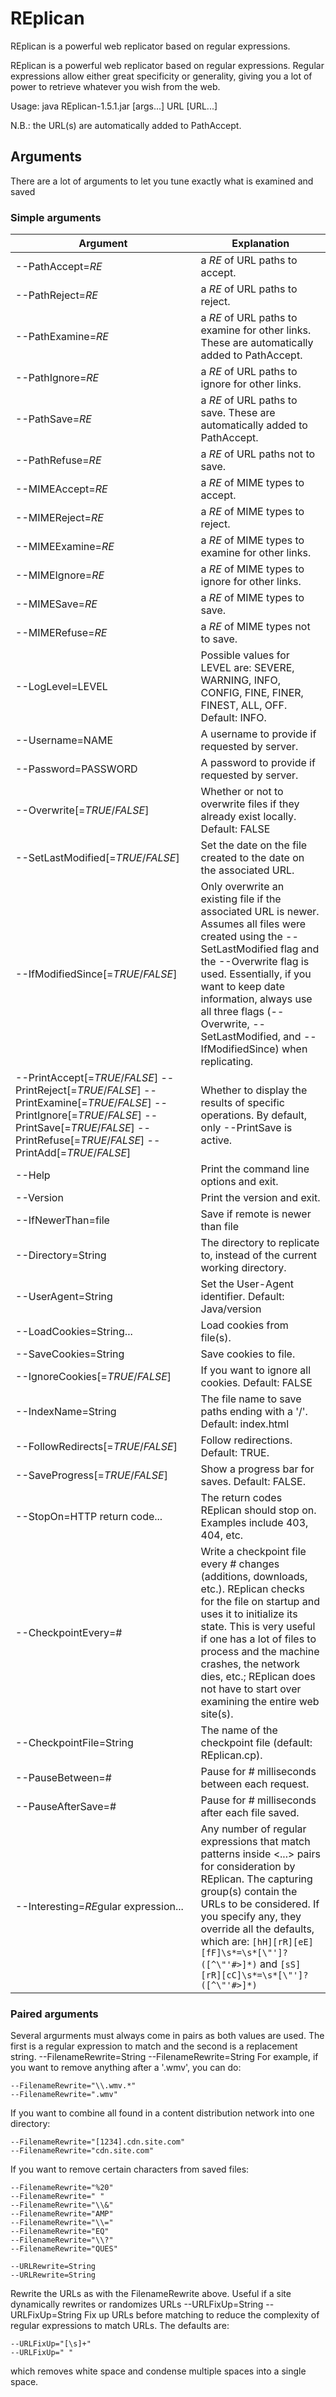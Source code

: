 # REplican
REplican is a powerful web replicator based on regular expressions.

REplican is a powerful web replicator based on regular expressions. Regular
expressions allow either great specificity or generality, giving you a lot
of power to retrieve whatever you wish from the web.

Usage: java REplican-1.5.1.jar [args...] URL [URL...]

N.B.: the URL(s) are automatically added to PathAccept.

## Arguments
There are a lot of arguments to let you tune exactly what is examined and
saved

### Simple arguments
Argument|Explanation
--------|-----------
--PathAccept=*RE*   | a *RE* of URL paths to accept.
--PathReject=*RE*   | a *RE* of URL paths to reject.
--PathExamine=*RE*  | a *RE* of URL paths to examine for other links. These are automatically added to PathAccept.
--PathIgnore=*RE*   | a *RE* of URL paths to ignore for other links.
--PathSave=*RE* | a *RE* of URL paths to save. These are automatically added to PathAccept.
--PathRefuse=*RE*   | a *RE* of URL paths not to save.
--MIMEAccept=*RE*   | a *RE* of MIME types to accept.
--MIMEReject=*RE*   | a *RE* of MIME types to reject.
--MIMEExamine=*RE*  | a *RE* of MIME types to examine for other links.
--MIMEIgnore=*RE*   | a *RE* of MIME types to ignore for other links.
--MIMESave=*RE*     | a *RE* of MIME types to save.
--MIMERefuse=*RE*   | a *RE* of MIME types not to save.
--LogLevel=LEVEL    | Possible values for LEVEL are: SEVERE, WARNING, INFO, CONFIG, FINE, FINER, FINEST, ALL, OFF. Default: INFO.
--Username=NAME | A username to provide if requested by server.
--Password=PASSWORD | A password to provide if requested by server.
--Overwrite[=*TRUE*/*FALSE*]    | Whether or not to overwrite files if they already exist locally. Default: FALSE
--SetLastModified[=*TRUE*/*FALSE*]  | Set the date on the file created to the date on the associated URL.
--IfModifiedSince[=*TRUE*/*FALSE*]  | Only overwrite an existing file if the associated URL is newer. Assumes all files were created using the --SetLastModified flag and the --Overwrite flag is used. Essentially, if you want to keep date information, always use all three flags (--Overwrite, --SetLastModified, and --IfModifiedSince) when replicating.
--PrintAccept[=*TRUE*/*FALSE*] --PrintReject[=*TRUE*/*FALSE*] --PrintExamine[=*TRUE*/*FALSE*] --PrintIgnore[=*TRUE*/*FALSE*] --PrintSave[=*TRUE*/*FALSE*] --PrintRefuse[=*TRUE*/*FALSE*] --PrintAdd[=*TRUE*/*FALSE*] | Whether to display the results of specific operations. By default, only --PrintSave is active.
--Help  | Print the command line options and exit.
--Version   | Print the version and exit.
--IfNewerThan=file  | Save if remote is newer than file
--Directory=String  | The directory to replicate to, instead of the current working directory.
--UserAgent=String  | Set the User-Agent identifier. Default: Java/version
--LoadCookies=String... | Load cookies from file(s).
--SaveCookies=String    | Save cookies to file.
--IgnoreCookies[=*TRUE*/*FALSE*]    | If you want to ignore all cookies. Default: FALSE
--IndexName=String  | The file name to save paths ending with a '/'. Default: index.html
--FollowRedirects[=*TRUE*/*FALSE*]  | Follow redirections. Default: TRUE.
--SaveProgress[=*TRUE*/*FALSE*] | Show a progress bar for saves. Default: FALSE.
--StopOn=HTTP return code...    | The return codes REplican should stop on.  Examples include 403, 404, etc.
--CheckpointEvery=# | Write a checkpoint file every # changes (additions, downloads, etc.). REplican checks for the file on startup and uses it to initialize its state. This is very useful if one has a lot of files to process and the machine crashes, the network dies, etc.; REplican does not have to start over examining the entire web site(s).
--CheckpointFile=String | The name of the checkpoint file (default: REplican.cp).
--PauseBetween=#    | Pause for # milliseconds between each request.
--PauseAfterSave=#  | Pause for # milliseconds after each file saved.
--Interesting=*RE*gular expression...   | Any number of regular expressions that match patterns inside <...> pairs for consideration by REplican. The capturing group(s) contain the URLs to be considered. If you specify any, they override all the defaults, which are: `[hH][rR][eE][fF]\s*=\s*[\"']?([^\"'#>]*)` and `[sS][rR][cC]\s*=\s*[\"']?([^\"'#>]*)`


### Paired arguments
Several argurments must always come in pairs as both values are used. The first is a regular expression to match and the second is a replacement string.
--FilenameRewrite=String --FilenameRewrite=String
For example, if you want to remove anything after a
'.wmv', you can do:
```
--FilenameRewrite="\\.wmv.*"
--FilenameRewrite=".wmv"
```
If you want to combine all found in a content distribution network into one directory:
```
--FilenameRewrite="[1234].cdn.site.com"
--FilenameRewrite="cdn.site.com"
```
If you want to remove certain characters from saved files:
```
--FilenameRewrite="%20"
--FilenameRewrite=" "
--FilenameRewrite="\\&"
--FilenameRewrite="AMP"
--FilenameRewrite="\\="
--FilenameRewrite="EQ"
--FilenameRewrite="\\?"
--FilenameRewrite="QUES"
```
```
--URLRewrite=String
--URLRewrite=String
```
Rewrite the URLs as with the
FilenameRewrite above. Useful if a site dynamically rewrites or randomizes
URLs
--URLFixUp=String --URLFixUp=String
Fix up URLs before matching to reduce the complexity of regular expressions to match URLs. The defaults are:
```
--URLFixUp="[\s]+"
--URLFixUp=" "
```
which removes white space and condense multiple spaces into a single space.
